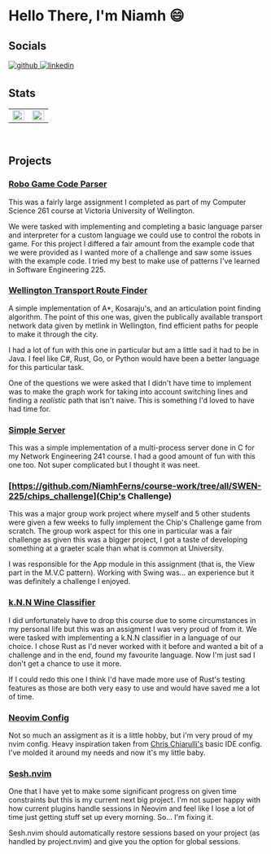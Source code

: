 # Hello There, I'm Niamh 😄
## Socials
<a href="https://github.com/Niamh" target="_blank">
<img src=https://img.shields.io/badge/github-%2324292e.svg?&style=for-the-badge&logo=github&logoColor=white alt=github style="margin-bottom: 5px;" />
</a>
<a href="https://www.linkedin.com/in/niamhferns/" target="_blank">
<img src=https://img.shields.io/badge/linkedin-%231E77B5.svg?&style=for-the-badge&logo=linkedin&logoColor=white alt=linkedin style="margin-bottom: 5px;" />
</a>  

## Stats
<table><tr><td valign="top" width="50%">

<img src="https://github-readme-stats.vercel.app/api?username=mmbi-glitch&show_icons=true&count_private=true&include_all_commits&hide_border=true&theme=synthwave" align="left" style="width: 100%" />

</td><td valign="top" width="50%">

<img src="https://github-readme-stats.vercel.app/api/top-langs/?username=mmbi-glitch&hide_border=true&layout=compact&theme=synthwave" align="left" style="width: 100%" />

</td></tr></table>  

<br/>  

## Projects
### [Robo Game Code Parser](https://github.com/NiamhFerns/course-work/tree/all/COMP-261/RoboGame)
This was a fairly large assignment I completed as part of my Computer Science 261 course at Victoria University of Wellington.

We were tasked with implementing and completing a basic language parser and interpreter for a custom language we could use to control the robots in game. For this project I differed a fair amount from the 
example code that we were provided as I wanted more of a challenge and saw some issues with the example code. I tried my best to make use of patterns I've learned in Software Engineering 225.

### [Wellington Transport Route Finder](https://github.com/NiamhFerns/course-work/tree/all/COMP-261/WellingtonTransport)
A simple implementation of A*, Kosaraju's, and an articulation point finding algorithm. The point of this one was, given the publically available transport network data given by metlink in Wellington,
find efficient paths for people to make it through the city.

I had a lot of fun with this one in particular but am a little sad it had to be in Java. I feel like C#, Rust, Go, or Python would have been a better language for this particular task. 

One of the questions we were asked that I didn't have time to implement was to make the graph work for taking into account switching lines and finding a *realistic* path that isn't naive. This is something I'd loved to
have had time for.

### [Simple Server](https://github.com/NiamhFerns/course-work/tree/all/NWEN-241/assignment-3)
This was a simple implementation of a multi-process server done in C for my Network Engineering 241 course. I had a good amount of fun with this one too. Not super complicated but I thought it was neet.

### [https://github.com/NiamhFerns/course-work/tree/all/SWEN-225/chips_challenge](Chip's Challenge)
This was a major group work project where myself and 5 other students were given a few weeks to fully implement the Chip's Challenge game from scratch. The group work aspect for this one in particular was a fair challenge 
as given this was a bigger project, I got a taste of developing something at a graeter scale than what is common at University. 

I was responsible for the App module in this assignment (that is, the View part in the M.V.C pattern). Working with Swing was... an experience but it was definitely a challenge I enjoyed.

### [k.N.N Wine Classifier](https://github.com/NiamhFerns/course-work/tree/all/COMP-307/assignment-1/wine_classifier)
I did unfortunately have to drop this course due to some circumstances in my personal life but this was an assigment I was very proud of from it. We were tasked with implementing a k.N.N classifier in a language of our choice. 
I chose Rust as I'd never worked with it before and wanted a bit of a challenge and in the end, found my favourite language. Now I'm just sad I don't get a chance to use it more.

If I could redo this one I think I'd have made more use of Rust's testing features as those are both very easy to use and would have saved me a lot of time.

### [Neovim Config](https://github.com/NiamhFerns/nvim)
Not so much an assigment as it is a little hobby, but i'm very proud of my nvim config. Heavy inspiration taken from [Chris Chiarulli's](https://github.com/ChristianChiarulli) basic IDE config. I've molded it around my needs 
and now it's my little baby.

### [Sesh.nvim](https://github.com/NiamhFerns/sesh.nvim)
One that I have yet to make some significant progress on given time constraints but this is my current next big project. I'm not super happy with how current plugins handle sessions in Neovim and feel like I lose a lot of time
just getting stuff set up every morning. So... I'm fixing it. 

Sesh.nvim should automatically restore sessions based on your project (as handled by project.nvim) and give you the option for global sessions. 
